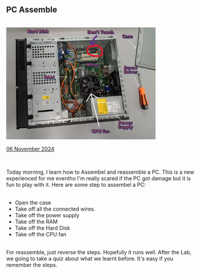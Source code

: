 <html>
  <body>
    <!--Contents-->
                            <h2 id="Title">PC Assemble</h2><br>
                              <img src="PC_Assemble.JPG" width="400px" alt="PC"> <br>
                                <p><u>06 November 2024</u><br>
                                    <div id="content2">
                                        <br><p>Today morning, I learn how to Assembel and reassemble a PC. This is a new experienced for me
                                            eventho I'm really scared if the PC got damage but it is fun to play with it. Here are some step to assembel a PC:
                                            <ul id="steps">
                                                <br><li>Open the case</li>
                                                <li>Take off all the connected wires.</li>
                                                <li>Take off the power supply</li>
                                                <li>Take off the RAM</li>
                                                <li>Take off the Hard Disk</li>
                                                <li>Take off the CPU fan</li>
                                            </ul><br>
                                            For reassemble, just reverse the steps. Hopefully it runs well.
                                            After the Lab, we going to take a quiz about what we learnt before. It's easy if you remember the steps.
                                        </p>
                                </p>
  </body>
</html>
